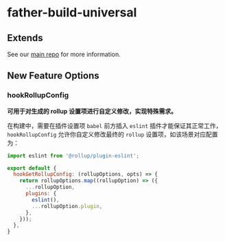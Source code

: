 # father-build-universal

## Extends

See our [main repo](https://github.com/umijs/father) for more information.

## New Feature Options

### hookRollupConfig

**可用于对生成的 rollup 设置项进行自定义修改，实现特殊需求。**

在构建中，需要在插件设置项 `babel` 前方插入 `eslint` 插件才能保证其正常工作，`hookRollupConfig` 允许你自定义修改最终的 `rollup` 设置项，如该场景对应配置为：

```js
import eslint from '@rollup/plugin-eslint';

export default {
  hookGetRollupConfig: (rollupOptions, opts) => {
    return rollupOptions.map((rollupOption) => ({
      ...rollupOption,
      plugins: {
        eslint(),
        ...rollupOption.plugin,
      },
    }));
  },
}
```
